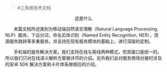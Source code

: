 >#三角兽技术文档

<div align="center">这是什么</div>



&nbsp;&nbsp;&nbsp;&nbsp;&nbsp;&nbsp;&nbsp;本篇文档所述类别为移动端自然语言理解（Natural Language Processing, NLP）服务，下设分词，命名实体识别（Named Entity Recognition, NER），资源服务跳转等多重服务。并支持在现有服务模块的基础上，进行深层的定制。

&nbsp;&nbsp;&nbsp;&nbsp;&nbsp;&nbsp;&nbsp;手机端的服务解决方案，我们支持在线与离线两种模式，但其接口是统一的，所以我们只对在线语义解析方案做详尽的介绍。另外我们会对服务商场对接时涉及的安卓 SDK 解决方案和卡片体系做相应的介绍。



